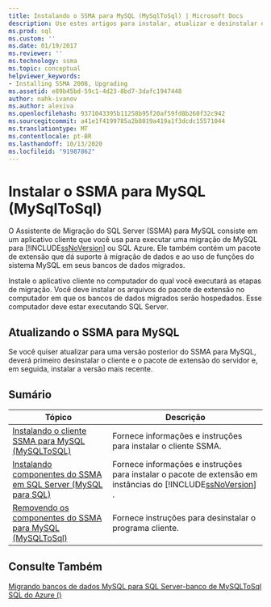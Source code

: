 ```yaml
---
title: Instalando o SSMA para MySQL (MySqlToSql) | Microsoft Docs
description: Use estes artigos para instalar, atualizar e desinstalar o Assistente de Migração do SQL Server (SSMA) para MySQL, que inclui um aplicativo cliente e um pacote de extensão.
ms.prod: sql
ms.custom: ''
ms.date: 01/19/2017
ms.reviewer: ''
ms.technology: ssma
ms.topic: conceptual
helpviewer_keywords:
- Installing SSMA 2008, Upgrading
ms.assetid: e89b45bd-59c1-4d23-8bd7-3dafc1947448
author: nahk-ivanov
ms.author: alexiva
ms.openlocfilehash: 9371043395b11258b95f20af59fd8b260f32c942
ms.sourcegitcommit: a41e1f4199785a2b8019a419a1f3dcdc15571044
ms.translationtype: MT
ms.contentlocale: pt-BR
ms.lasthandoff: 10/13/2020
ms.locfileid: "91987862"
---
```

# <a name="installing-ssma-for-mysql-mysqltosql"></a>Instalar o SSMA para MySQL (MySqlToSql)
O Assistente de Migração do SQL Server (SSMA) para MySQL consiste em um aplicativo cliente que você usa para executar uma migração de MySQL para [!INCLUDE[ssNoVersion](../../includes/ssnoversion-md.md)] ou SQL Azure. Ele também contém um pacote de extensão que dá suporte à migração de dados e ao uso de funções do sistema MySQL em seus bancos de dados migrados.  
  
Instale o aplicativo cliente no computador do qual você executará as etapas de migração. Você deve instalar os arquivos do pacote de extensão no computador em que os bancos de dados migrados serão hospedados.  Esse computador deve estar executando SQL Server.  
  
## <a name="upgrading-ssma-for-mysql"></a>Atualizando o SSMA para MySQL  
Se você quiser atualizar para uma versão posterior do SSMA para MySQL, deverá primeiro desinstalar o cliente e o pacote de extensão do servidor e, em seguida, instalar a versão mais recente.  
  
## <a name="contents"></a>Sumário  
  
|Tópico|Descrição|  
|-|-|  
|[Instalando o cliente SSMA para MySQL &#40;MySQLToSQL&#41;](../../ssma/mysql/installing-ssma-for-mysql-client-mysqltosql.md)|Fornece informações e instruções para instalar o cliente SSMA.|  
|[Instalando componentes do SSMA em SQL Server (MySQL para SQL)](./installing-ssma-components-on-sql-server-mysqltosql.md)|Fornece informações e instruções para instalar o pacote de extensão em instâncias do [!INCLUDE[ssNoVersion](../../includes/ssnoversion-md.md)] .|  
|[Removendo os componentes do SSMA para MySQL &#40;MySQLToSql&#41;](../../ssma/mysql/removing-the-ssma-for-mysql-components-mysqltosql.md)|Fornece instruções para desinstalar o programa cliente.|  
  
## <a name="see-also"></a>Consulte Também  
[Migrando bancos de dados MySQL para SQL Server-banco de MySQLToSql SQL do Azure &#40;&#41;](../../ssma/mysql/migrating-mysql-databases-to-sql-server-azure-sql-db-mysqltosql.md)  
